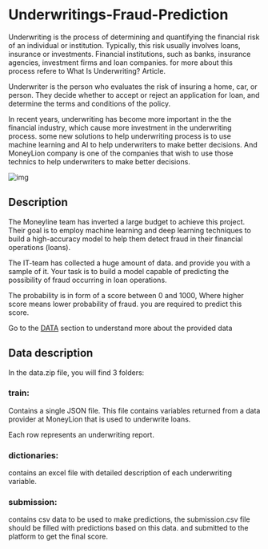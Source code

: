 # Underwritings-Fraud-Prediction
 Underwriting is the process of determining and quantifying the financial risk of an individual or institution. Typically, this risk usually involves loans, insurance or investments. Financial institutions, such as banks, insurance agencies, investment firms and loan companies. for more about this process refere to What Is Underwriting? Article.

Underwriter is the person who evaluates the risk of insuring a home, car, or person. They decide whether to accept or reject an application for loan, and determine the terms and conditions of the policy.

In recent years, underwriting has become more important in the the financial industry, which cause more investment in the underwriting process. some new solutions to help underwriting process is to use machine learning and AI to help underwriters to make better decisions. And MoneyLion company is one of the companies that wish to use those technics to help underwriters to make better decisions.

![img](https://fjwp.s3.amazonaws.com/blog/wp-content/uploads/2020/07/24133622/Underwriter.png)

## Description
 The Moneyline team has inverted a large budget to achieve this project. Their goal is to employ machine learning and deep learning techniques to build a high-accuracy model to help them detect fraud in their financial operations (loans).

The IT-team has collected a huge amount of data. and provide you with a sample of it. Your task is to build a model capable of predicting the possibility of fraud occurring in loan operations.

The probability is in form of a score between 0 and 1000, Where higher score means lower probability of fraud. you are required to predict this score.

Go to the [DATA](https://drive.google.com/file/d/1ZRk_WyLJtGvoZ-Tg7mwn0gs0ofsOtfcF/view?usp=sharing) section to understand more about the provided data

## Data description
In the data.zip file, you will find 3 folders:

### train:
Contains a single JSON file. This file contains variables returned from a data provider at MoneyLion that is used to underwrite loans.

Each row represents an underwriting report.

### dictionaries:
contains an excel file with detailed description of each underwriting variable.

### submission:
contains csv data to be used to make predictions, the submission.csv file should be filled with predictions based on this data. and submitted to the platform to get the final score.
